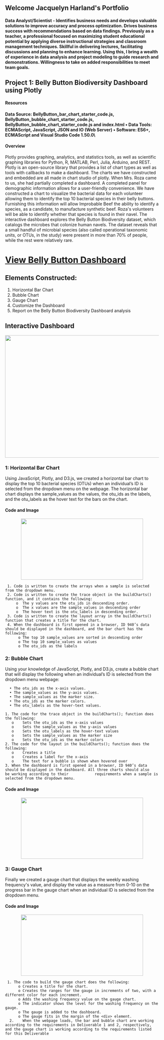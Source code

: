 ##  Welcome   Jacquelyn Harland's Portfolio
####  Data Analyst/Scientist - Identifies business needs and develops valuable solutions to improve accuracy and process optimization. Drives business success with recommendations based on data findings. Previously as a teacher, a professional focused on maximizing student educational potential by applying diverse instructional strategies and classroom management techniques. Skillful in delivering lectures, facilitating discussions and planning to enhance learning. Using this, I bring a wealth of experience in data analysis and project modeling to guide research and demonstrations. Willingness to take on added responsibilities to meet team goals.

##  Project 1:  Belly Button Biodiversity Dashboard using Plotly
####             Resources
####  Data Source: BellyButton_bar_chart_starter_code.js, BellyButton_bubble_chart_starter_code.js, BellyButton_bubble_chart_starter_code.js and index.html • Data Tools: ECMAScript, JavaScript, JSON and IO (Web Server) • Software: ES6+, ECMAScript and Visual Studio Code 1.50.0\
####              Overview
Plotly provides graphing, analytics, and statistics tools, as well as scientific graphing libraries for Python, R, MATLAB, Perl, Julia, Arduino, and REST.  Plotly is an open-source library that provides a list of chart types as well as tools with callbacks to make a dashboard. The charts we have constructed and embedded are all made in chart studio of plotly. 
When Mrs. Roza came to us, she had partially completed a dashboard. A completed panel for demographic information allows for a user-friendly convenience.  We have constructed a chart to visualize the bacterial data for each volunteer allowing them to identify the top 10 bacterial species in their belly buttons. Furnishing this information will allow Improbable Beef the ability to identify a species, as a candidate, to manufacture synthetic beef.  Roza's volunteers will be able to identify whether that species is found in their navel.
The interactive dashboard explores the Belly Button Biodiversity dataset, which catalogs the microbes that colonize human navels.  The dataset reveals that a small handful of microbial species (also called operational taxonomic units, or OTUs, in the study) were present in more than 70% of people, while the rest were relatively rare.

#  [View Belly Button Dashboard](http://127.0.0.1:5500/index2.html)

##           Elements Constructed:
1.	 Horizontal Bar Chart
2.	 Bubble Chart
3.	 Gauge Chart
4.	 Customize the Dashboard
5.	 Report on the Belly Button Biodiversity Dashboard analysis 

##             Interactive Dashboard

<p align="center">
   <img width="600" height="400" src="https://github.com/jacquie0583/plotly_chart/blob/main/Image%201.png">   
</p> 



###  1: Horizontal Bar Chart
Using JavaScript, Plotly, and D3.js, we created a horizontal bar chart to display the top 10 bacterial species (OTUs) when an individual’s ID is selected from the dropdown menu on the webpage. The horizontal bar chart displays the sample_values as the values, the otu_ids as the labels, and the otu_labels as the hover text for the bars on the chart.
####  Code and Image
<p align="center">
   <img width="400" height="200" src="https://github.com/jacquie0583/plotly_chart/blob/main/image%203.png">   
</p> 


     1. Code is written to create the arrays when a sample is selected from the dropdown menu.
     2. Code is written to create the trace object in the buildCharts() function, and it contains the following:
         o	The y values are the otu_ids in descending order.
         o	The x values are the sample_values in descending order
         o	The hover text is the otu_labels in descending order.
     3.	Code is written to create the layout array in the buildCharts() function that creates a title for the chart.
     4.	When the dashboard is first opened in a browser, ID 940’s data should be displayed in the dashboard, and the bar chart has the              following:
          o	The top 10 sample_values are sorted in descending order
          o	The top 10 sample_values as values
          o	The otu_ids as the labels
     
### 2:  Bubble Chart
Using your knowledge of JavaScript, Plotly, and D3.js, create a bubble chart that will display the following when an individual’s ID is selected from the dropdown menu webpage:

      •	The otu_ids as the x-axis values.
      •	The sample_values as the y-axis values.
      •	The sample_values as the marker size.
      •	The otu_ids as the marker colors.
      •	The otu_labels as the hover-text values.
      
    1. The code for the trace object in the buildCharts(); function does the following:
       o	Sets the otu_ids as the x-axis values
       o	Sets the sample_values as the y-axis values
       o	Sets the otu_labels as the hover-text values
       o	Sets the sample_values as the marker size
       o	Sets the otu_ids as the marker colors
    2. The code for the layout in the buildCharts(); function does the following:
       o	Creates a title
       o	Creates a label for the x-axis
       o	The text for a bubble is shown when hovered over
    3. When the dashboard is first opened in a browser, ID 940’s data should be displayed in the dashboard. All three charts should also          be working according to their            requirements when a sample is selected from the dropdown menu.
        
####   Code and Image
 
<p align="center">
   <img width="400" height="200" src="https://github.com/jacquie0583/plotly_chart/blob/main/image%205.png">   
</p>  
    
    
### 3:  Gauge Chart
Finally we created a gauge chart that displays the weekly washing frequency's value, and display the value as a measure from 0-10 on the progress bar in the gauge chart when an individual ID is selected from the dropdown menu.

####  Code and Image

<p align="center">
   <img width="400" height="200" src="https://github.com/jacquie0583/plotly_chart/blob/main/image%206.png">   
</p> 

     1.	The code to build the gauge chart does the following:
          o	Creates a title for the chart.
          o	Creates the ranges for the gauge in increments of two, with a different color for each increment.
          o	Adds the washing frequency value on the gauge chart.
          o	The indicator shows the level for the washing frequency on the gauge.
          o	The gauge is added to the dashboard.
          o	The gauge fits in the margin of the <div> element.
      2.	When the webpage loads, the bar and bubble chart are working according to the requirements in Deliverable 1 and 2, respectively,            and the gauge chart is working according to the requirements listed for this Deliverable





